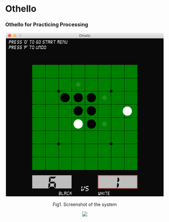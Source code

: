 # Othello
<h3>Othello for Practicing Processing</h3>


<div align = "center">
<img src="https://github.com/nshhhin/Images/blob/master/othello.png" width = "500px" height = "auto">
<p>Fig1. Screenshot of the system </p>
<img src="https://github.com/nshhhin/Images/blob/master/othello_demo.gif" width = "1000px" height = "auto">
</div>


